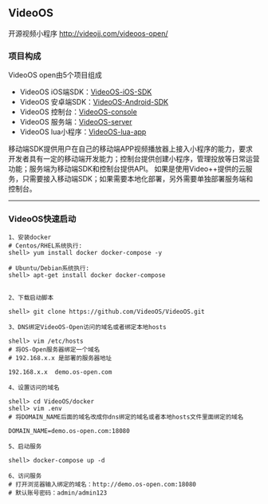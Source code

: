 ## VideoOS
开源视频小程序 http://videojj.com/videoos-open/

### 项目构成
VideoOS open由5个项目组成 
- VideoOS iOS端SDK：[VideoOS-iOS-SDK](https://github.com/VideoOS/VideoOS-iOS-SDK)
- VideoOS 安卓端SDK：[VideoOS-Android-SDK](https://github.com/VideoOS/VideoOS-Android-SDK)
- VideoOS 控制台：[VideoOS-console](https://github.com/VideoOS/VideoOS-console)
- VideoOS 服务端：[VideoOS-server](https://github.com/VideoOS/VideoOS-server)
- VideoOS lua小程序：[VideoOS-lua-app](https://github.com/VideoOS/VideoOS-lua-app)


移动端SDK提供用户在自己的移动端APP视频播放器上接入小程序的能力，要求开发者具有一定的移动端开发能力；控制台提供创建小程序，管理投放等日常运营功能；服务端为移动端SDK和控制台提供API。
如果是使用Video++提供的云服务，只需要接入移动端SDK；如果需要本地化部署，另外需要单独部署服务端和控制台。

---

### VideoOS快速启动
```
1、安装docker
# Centos/RHEL系统执行:
shell> yum install docker docker-compose -y 

# Ubuntu/Debian系统执行:
shell> apt-get install docker docker-compose 


2、下载启动脚本

shell> git clone https://github.com/VideoOS/VideoOS.git

3、DNS绑定VideoOS-Open访问的域名或者绑定本地hosts

shell> vim /etc/hosts
# 将OS-Open服务器绑定一个域名
# 192.168.x.x 是部署的服务器地址

192.168.x.x  demo.os-open.com

4、设置访问的域名

shell> cd VideoOS/docker
shell> vim .env
# 将DOMAIN_NAME后面的域名改成你dns绑定的域名或者本地hosts文件里面绑定的域名

DOMAIN_NAME=demo.os-open.com:18080

5、启动服务

shell> docker-compose up -d 

6、访问服务
# 打开浏览器输入绑定的域名：http://demo.os-open.com:18080
# 默认账号密码：admin/admin123
```

